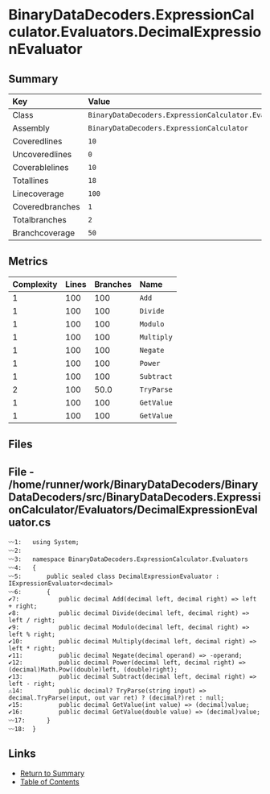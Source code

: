 ﻿# BinaryDataDecoders.ExpressionCalculator.Evaluators.DecimalExpressionEvaluator

## Summary

| Key             | Value                                                                           |
| :-------------- | :------------------------------------------------------------------------------ |
| Class           | `BinaryDataDecoders.ExpressionCalculator.Evaluators.DecimalExpressionEvaluator` |
| Assembly        | `BinaryDataDecoders.ExpressionCalculator`                                       |
| Coveredlines    | `10`                                                                            |
| Uncoveredlines  | `0`                                                                             |
| Coverablelines  | `10`                                                                            |
| Totallines      | `18`                                                                            |
| Linecoverage    | `100`                                                                           |
| Coveredbranches | `1`                                                                             |
| Totalbranches   | `2`                                                                             |
| Branchcoverage  | `50`                                                                            |

## Metrics

| Complexity | Lines | Branches | Name       |
| :--------- | :---- | :------- | :--------- |
| 1          | 100   | 100      | `Add`      |
| 1          | 100   | 100      | `Divide`   |
| 1          | 100   | 100      | `Modulo`   |
| 1          | 100   | 100      | `Multiply` |
| 1          | 100   | 100      | `Negate`   |
| 1          | 100   | 100      | `Power`    |
| 1          | 100   | 100      | `Subtract` |
| 2          | 100   | 50.0     | `TryParse` |
| 1          | 100   | 100      | `GetValue` |
| 1          | 100   | 100      | `GetValue` |

## Files

## File - /home/runner/work/BinaryDataDecoders/BinaryDataDecoders/src/BinaryDataDecoders.ExpressionCalculator/Evaluators/DecimalExpressionEvaluator.cs

```CSharp
〰1:   using System;
〰2:   
〰3:   namespace BinaryDataDecoders.ExpressionCalculator.Evaluators
〰4:   {
〰5:       public sealed class DecimalExpressionEvaluator : IExpressionEvaluator<decimal>
〰6:       {
✔7:           public decimal Add(decimal left, decimal right) => left + right;
✔8:           public decimal Divide(decimal left, decimal right) => left / right;
✔9:           public decimal Modulo(decimal left, decimal right) => left % right;
✔10:          public decimal Multiply(decimal left, decimal right) => left * right;
✔11:          public decimal Negate(decimal operand) => -operand;
✔12:          public decimal Power(decimal left, decimal right) => (decimal)Math.Pow((double)left, (double)right);
✔13:          public decimal Subtract(decimal left, decimal right) => left - right;
⚠14:          public decimal? TryParse(string input) => decimal.TryParse(input, out var ret) ? (decimal?)ret : null;
✔15:          public decimal GetValue(int value) => (decimal)value;
✔16:          public decimal GetValue(double value) => (decimal)value;
〰17:      }
〰18:  }
```

## Links

* [Return to Summary](Summary.md)
* [Table of Contents](../TOC.md)


